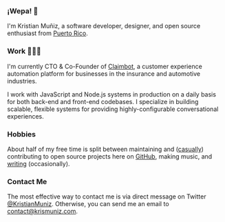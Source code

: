 ### ¡Wepa! :wave:

I'm Kristian Muñiz, a software developer, designer, and open source enthusiast from [Puerto Rico](https://wikipedia.org/wiki/Puerto_Rico "Link to Puerto Rico's Wikipedia Page").

### Work 👨🏻‍💻

I'm currently CTO & Co-Founder of [Claimbot](https://claimbotcx.com), a customer experience automation platform for businesses in the insurance and automotive industries.

I work with JavaScript and Node.js systems in production on a daily basis for both back-end and front-end codebases. I specialize in building scalable, flexible systems for providing highly-configurable conversational experiences.

### Hobbies

About half of my free time is split between maintaining and ([casually](/posts/casual-open-source)) contributing to open source projects here on [GitHub](https://github.com/krismuniz), making music, and [writing](/posts) (occasionally).

### Contact Me

The most effective way to contact me is via direct message on Twitter [@KristianMuniz](https://twitter.com/messages/compose?recipient_id=2361801218). Otherwise, you can send me an email to [contact@krismuniz.com](mailto:contact@krismuniz.com).
